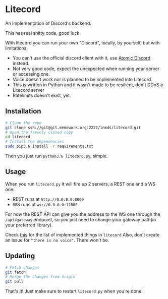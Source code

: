 # Litecord
An implementation of Discord's backend.

This has real shitty code, good luck

With litecord you can run your own "Discord", locally, by yourself, but with limitations
 * You can't use the official discord client with it, use [Atomic Discord](https://git.memework.org/heatingdevice/atomic-discord) instead.
 * Not very good code, expect the unexpected when running your server or accessing one.
 * Voice doesn't work nor is planned to be implemented into Litecord.
 * This is written in Python and it wasn't made to be resilient, don't DDoS a Litecord server
 * Ratelimits doesn't exist, yet.

## Installation
```bash
# Clone the repo
git clone ssh://git@git.memework.org:2222/lnmds/litecord.git
# Open the freshly cloned copy
cd litecord
# Install the dependencies
sudo pip3.6 install -r requirements.txt
```

Then you just run `python3.6 litecord.py`, simple.

## Usage
When you run `litecord.py` it will fire up 2 servers, a REST one and a WS one:
 * REST runs at `http://0.0.0.0:8000`
 * WS runs at `ws://0.0.0.0:12000`

For now the REST API can give you the address to the WS one through the `/api/gateway` endpoint,
so you just need to change your gateway path(in your preferred library).

Check [this](https://git.memework.org/lnmds/litecord/issues/2) for the list of implemented things in `litecord`
Also, don't create an issue for `"there is no voice"`. There won't be.

## Updating
```bash
# Fetch changes
git fetch
# Merge the changes from origin
git pull
```
That's it! Just make sure to restart `litecord.py` when you're done!

